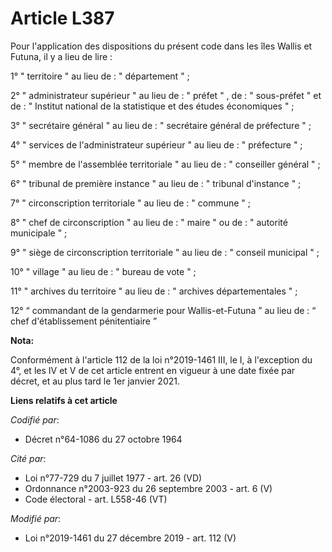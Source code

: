 # Article L387

Pour l'application des dispositions du présent code dans les îles Wallis et Futuna, il y a lieu de lire :

1° " territoire " au lieu de : " département " ;

2° " administrateur supérieur " au lieu de : " préfet " , de : " sous-préfet " et de : " Institut national de la statistique
et des études économiques " ;

3° " secrétaire général " au lieu de : " secrétaire général de préfecture " ;

4° " services de l'administrateur supérieur " au lieu de : " préfecture " ;

5° " membre de l'assemblée territoriale " au lieu de : " conseiller général " ;

6° " tribunal de première instance " au lieu de : " tribunal d'instance " ;

7° " circonscription territoriale " au lieu de : " commune " ;

8° " chef de circonscription " au lieu de : " maire " ou de : " autorité municipale " ;

9° " siège de circonscription territoriale " au lieu de : " conseil municipal " ;

10° " village " au lieu de : " bureau de vote " ;

11° " archives du territoire " au lieu de : " archives départementales " ;

12° “ commandant de la gendarmerie pour Wallis-et-Futuna ” au lieu de : “ chef d'établissement pénitentiaire ”

**Nota:**

Conformément à l'article 112 de la loi n°2019-1461 III, le I, à l'exception du 4°, et les IV et V de cet article entrent en
vigueur à une date fixée par décret, et au plus tard le 1er janvier 2021.

**Liens relatifs à cet article**

_Codifié par_:

  - Décret n°64-1086 du 27 octobre 1964

_Cité par_:

  - Loi n°77-729 du 7 juillet 1977 - art. 26 (VD)
  - Ordonnance n°2003-923 du 26 septembre 2003 - art. 6 (V)
  - Code électoral - art. L558-46 (VT)

_Modifié par_:

  - Loi n°2019-1461 du 27 décembre 2019 - art. 112 (V)
